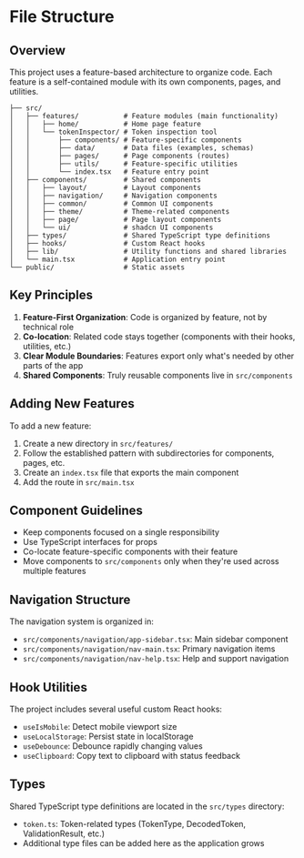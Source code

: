# File Structure

## Overview

This project uses a feature-based architecture to organize code. Each feature is a self-contained module with its own components, pages, and utilities.

```
├── src/
│   ├── features/           # Feature modules (main functionality)
│   │   ├── home/           # Home page feature
│   │   └── tokenInspector/ # Token inspection tool
│   │       ├── components/ # Feature-specific components
│   │       ├── data/       # Data files (examples, schemas)
│   │       ├── pages/      # Page components (routes)
│   │       ├── utils/      # Feature-specific utilities
│   │       └── index.tsx   # Feature entry point
│   ├── components/         # Shared components
│   │   ├── layout/         # Layout components
│   │   ├── navigation/     # Navigation components
│   │   ├── common/         # Common UI components
│   │   ├── theme/          # Theme-related components
│   │   ├── page/           # Page layout components
│   │   └── ui/             # shadcn UI components
│   ├── types/              # Shared TypeScript type definitions
│   ├── hooks/              # Custom React hooks
│   ├── lib/                # Utility functions and shared libraries
│   └── main.tsx            # Application entry point
└── public/                 # Static assets
```

## Key Principles

1. **Feature-First Organization**: Code is organized by feature, not by technical role
2. **Co-location**: Related code stays together (components with their hooks, utilities, etc.)
3. **Clear Module Boundaries**: Features export only what's needed by other parts of the app
4. **Shared Components**: Truly reusable components live in `src/components`

## Adding New Features

To add a new feature:

1. Create a new directory in `src/features/`
2. Follow the established pattern with subdirectories for components, pages, etc.
3. Create an `index.tsx` file that exports the main component
4. Add the route in `src/main.tsx`

## Component Guidelines

- Keep components focused on a single responsibility
- Use TypeScript interfaces for props
- Co-locate feature-specific components with their feature
- Move components to `src/components` only when they're used across multiple features

## Navigation Structure

The navigation system is organized in:
- `src/components/navigation/app-sidebar.tsx`: Main sidebar component
- `src/components/navigation/nav-main.tsx`: Primary navigation items
- `src/components/navigation/nav-help.tsx`: Help and support navigation

## Hook Utilities

The project includes several useful custom React hooks:

- `useIsMobile`: Detect mobile viewport size
- `useLocalStorage`: Persist state in localStorage
- `useDebounce`: Debounce rapidly changing values
- `useClipboard`: Copy text to clipboard with status feedback

## Types

Shared TypeScript type definitions are located in the `src/types` directory:

- `token.ts`: Token-related types (TokenType, DecodedToken, ValidationResult, etc.)
- Additional type files can be added here as the application grows